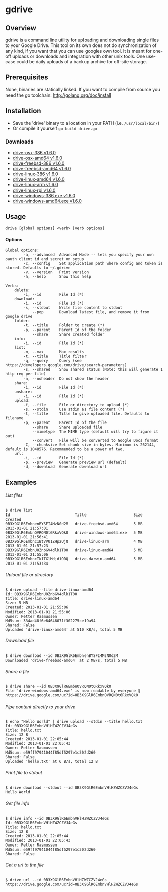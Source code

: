 gdrive
======


## Overview
gdrive is a command line utility for uploading and downloading single files to your Google Drive.
This tool on its own does not do synchronization of any kind, if you want that you can use googles own tool.
It is meant for one-off uploads or downloads and integration with other unix tools. One use-case could be
daily uploads of a backup archive for off-site storage.

## Prerequisites
None, binaries are statically linked.
If you want to compile from source you need the go toolchain: http://golang.org/doc/install

## Installation
- Save the 'drive' binary to a location in your PATH (i.e. `/usr/local/bin/`)
- Or compile it yourself `go build drive.go`

### Downloads
- [drive-osx-386 v1.6.0](https://drive.google.com/uc?id=0B3X9GlR6EmbnWmhWdEZES1RVTGs)
- [drive-osx-amd64 v1.6.0](https://drive.google.com/uc?id=0B3X9GlR6EmbnRFUzcjk0TGZVdlE)
- [drive-freebsd-386 v1.6.0](https://drive.google.com/uc?id=0B3X9GlR6EmbnMkJTNUlfOHJpUUk)
- [drive-freebsd-amd64 v1.6.0](https://drive.google.com/uc?id=0B3X9GlR6EmbnZU14dlEyNWR6X3M)
- [drive-linux-386 v1.6.0](https://drive.google.com/uc?id=0B3X9GlR6EmbnZzM5YkhPd2ExOGM)
- [drive-linux-amd64 v1.6.0](https://drive.google.com/uc?id=0B3X9GlR6EmbnVHdwaFRnRFRIY2M)
- [drive-linux-arm v1.6.0](https://drive.google.com/uc?id=0B3X9GlR6EmbnMHRYcFRNeUs3Smc)
- [drive-linux-rpi v1.6.0](https://drive.google.com/uc?id=0B3X9GlR6EmbnOXo3aWdMUEthOVE)
- [drive-windows-386.exe v1.6.0](https://drive.google.com/uc?id=0B3X9GlR6EmbnS1FYT3RGRXg3SGM)
- [drive-windows-amd64.exe v1.6.0](https://drive.google.com/uc?id=0B3X9GlR6EmbneHB1MTVmS3hNbW8)

## Usage
    drive [global options] <verb> [verb options]

#### Options
    Global options:
            -a, --advanced  Advanced Mode -- lets you specify your own oauth client id and secret on setup
            -c, --config    Set application path where config and token is stored. Defaults to ~/.gdrive
            -v, --version   Print version
            -h, --help      Show this help

    Verbs:
        delete:
            -i, --id        File Id (*)
        download:
            -i, --id        File Id (*)
            -s, --stdout    Write file content to stdout
                --pop       Download latest file, and remove it from google drive
        folder:
            -t, --title     Folder to create (*)
            -p, --parent    Parent Id of the folder
                --share     Share created folder
        info:
            -i, --id        File Id (*)
        list:
            -m, --max       Max results
            -t, --title     Title filter
            -q, --query     Query (see https://developers.google.com/drive/search-parameters)
            -s, --shared    Show shared status (Note: this will generate 1 http req per file)
            -n, --noheader  Do not show the header
        share:
            -i, --id        File Id (*)
        unshare:
            -i, --id        File Id (*)
        upload:
            -f, --file      File or directory to upload (*)
            -s, --stdin     Use stdin as file content (*)
            -t, --title     Title to give uploaded file. Defaults to filename
            -p, --parent    Parent Id of the file
                --share     Share uploaded file
                --mimetype  The MIME type (default will try to figure it out)
                --convert   File will be converted to Google Docs format
            -C, --chunksize Set chunk size in bytes. Minimum is 262144, default is 1048576. Recommended to be a power of two.
        url:
            -i, --id        File Id (*)
            -p, --preview   Generate preview url (default)
            -d, --download  Generate download url

## Examples
###### List files
    $ drive list
    Id                             Title                     Size     Created
    0B3X9GlR6EmbnenBYSFI4MzN0d2M   drive-freebsd-amd64       5 MB     2013-01-01 21:57:01
    0B3X9GlR6EmbnOVRQN0t6RkxVQk0   drive-windows-amd64.exe   5 MB     2013-01-01 21:56:41
    0B3X9GlR6Embnc1BtVVU1ZHp2UjQ   drive-linux-arm           4 MB     2013-01-01 21:57:23
    0B3X9GlR6EmbnU0ZnbGV4dlk1T00   drive-linux-amd64         5 MB     2013-01-01 21:55:06
    0B3X9GlR6EmbncTk1TXlMdjd1ODQ   drive-darwin-amd64        5 MB     2013-01-01 21:53:34

###### Upload file or directory
    $ drive upload --file drive-linux-amd64
    Id: 0B3X9GlR6EmbnU0ZnbGV4dlk1T00
    Title: drive-linux-amd64
    Size: 5 MB
    Created: 2013-01-01 21:55:06
    Modified: 2013-01-01 21:55:06
    Owner: Petter Rasmussen
    Md5sum: 334ad48f6e64646071f302275ce19a94
    Shared: False
    Uploaded 'drive-linux-amd64' at 510 KB/s, total 5 MB

###### Download file
    $ drive download --id 0B3X9GlR6EmbnenBYSFI4MzN0d2M
    Downloaded 'drive-freebsd-amd64' at 2 MB/s, total 5 MB

###### Share a file
    $ drive share --id 0B3X9GlR6EmbnOVRQN0t6RkxVQk0
    File 'drive-windows-amd64.exe' is now readable by everyone @ https://drive.google.com/uc?id=0B3X9GlR6EmbnOVRQN0t6RkxVQk0

###### Pipe content directly to your drive
    $ echo "Hello World" | drive upload --stdin --title hello.txt
    Id: 0B3X9GlR6EmbnVHlHZWZCZVJ4eGs
    Title: hello.txt
    Size: 12 B
    Created: 2013-01-01 22:05:44
    Modified: 2013-01-01 22:05:43
    Owner: Petter Rasmussen
    Md5sum: e59ff97941044f85df5297e1c302d260
    Shared: False
    Uploaded 'hello.txt' at 6 B/s, total 12 B

###### Print file to stdout
    $ drive download --stdout --id 0B3X9GlR6EmbnVHlHZWZCZVJ4eGs
    Hello World

###### Get file info
    $ drive info --id 0B3X9GlR6EmbnVHlHZWZCZVJ4eGs
    Id: 0B3X9GlR6EmbnVHlHZWZCZVJ4eGs
    Title: hello.txt
    Size: 12 B
    Created: 2013-01-01 22:05:44
    Modified: 2013-01-01 22:05:43
    Owner: Petter Rasmussen
    Md5sum: e59ff97941044f85df5297e1c302d260
    Shared: False

###### Get a url to the file
    $ drive url --id 0B3X9GlR6EmbnVHlHZWZCZVJ4eGs
    https://drive.google.com/uc?id=0B3X9GlR6EmbnVHlHZWZCZVJ4eGs

